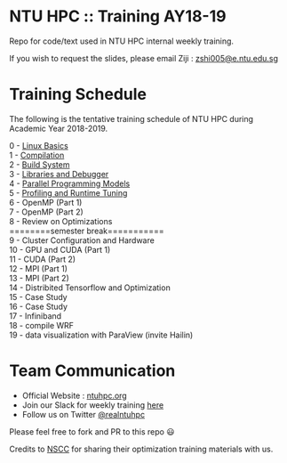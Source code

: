# NTU HPC :: Training AY18-19
Repo for code/text used in NTU HPC internal weekly training.

If you wish to request the slides, please email Ziji : zshi005@e.ntu.edu.sg

# Training Schedule
The following is the tentative training schedule of NTU HPC during Academic Year 2018-2019. 

0 - [Linux Basics](https://github.com/ntuhpc/training-ay1819/tree/master/0-Linux_Basics) \
1 - [Compilation](https://github.com/ntuhpc/training-ay1819/tree/master/1-Compilation) \
2 - [Build System](https://github.com/ntuhpc/training-ay1819/tree/master/2-Build_System) \
3 - [Libraries and Debugger](https://github.com/ntuhpc/training-ay1819/tree/master/3-Libraries_and_Debugger) \
4 - [Parallel Programming Models](https://github.com/ntuhpc/training-ay1819/tree/master/4-Parallel_Programming_Models) \
5 - [Profiling and Runtime Tuning](https://github.com/ntuhpc/training-ay1819/tree/master/5-Profiling) \
6 - OpenMP (Part 1) \
7 - OpenMP (Part 2) \
8 - Review on Optimizations \
========semester break===========\
9 - Cluster Configuration and Hardware \
10 - GPU and CUDA (Part 1) \
11 - CUDA (Part 2) \
12 - MPI (Part 1) \
13 - MPI (Part 2) \
14 - Distribited Tensorflow and Optimization \
15 - Case Study\
16 - Case Study\
17 - Infiniband\
18 - compile WRF\
19 - data visualization with ParaView (invite Hailin) 

# Team Communication
* Official Website : [ntuhpc.org](https://ntuhpc.org/)
* Join our Slack for weekly training [here](https://ntuhpc-workshops.slack.com/)
* Follow us on Twitter [@realntuhpc](https://twitter.com/realntuhpc?lang=en)

Please feel free to fork and PR to this repo :smiley:

Credits to [NSCC](https://www.nscc.sg/) for sharing their optimization training materials with us.
